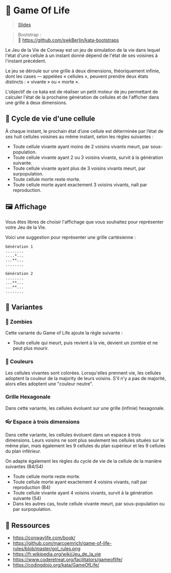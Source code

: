 # 🏁 Game Of Life

> [Slides](slides.md)

> Bootstrap : <br>
> 🔗 https://github.com/swkBerlin/kata-bootstraps


Le Jeu de la Vie de Conway est un jeu de simulation de la vie dans lequel l'état d'une cellule à un instant 
donné dépend de l'état de ses voisines à l'instant précédent.

Le jeu se déroule sur une grille à deux dimensions, théoriquement infinie, dont les cases — appelées « cellules »,
peuvent prendre deux états distincts : « vivante » ou « morte ».

L'objectif de ce kata est de réaliser un petit moteur de jeu permettant de calculer l'état de la prochaine
génération de cellules et de l'afficher dans une grille à deux dimensions.

## 🌱 Cycle de vie d'une cellule

À chaque instant, le prochain état d’une cellule est déterminée par l’état de ses huit cellules voisines au même instant, 
selon les règles suivantes :

- Toute cellule vivante ayant moins de 2 voisins vivants meurt, par sous-population.
- Toute cellule vivante ayant 2 ou 3 voisins vivants, survit à la génération suivante.
- Toute cellule vivante ayant plus de 3 voisins vivants meurt, par surpopulation.
- Toute cellule morte reste morte.
- Toute cellule morte ayant exactement 3 voisins vivants, naît par reproduction.

## 🖼️ Affichage

Vous êtes libres de choisir l'affichage que vous souhaitez pour représenter votre Jeu de la Vie.

Voici une suggestion pour représenter une grille cartésienne : 

```
Génération 1
........
....*...
...**...
........
```
```
Génération 2
........
...**...
...**...
........
```

## 🔀 Variantes

### 🧟 Zombies

Cette variante du Game of Life ajoute la règle suivante :

- Toute cellule qui meurt, puis revient à la vie, devient un zombie et ne peut plus mourir.

### 🎨 Couleurs

Les cellules vivantes sont colorées.
Lorsqu'elles prennent vie, les cellules adoptent la couleur de la majority de leurs voisins.
S'il n'y a pas de majorité, alors elles adoptent une "couleur neutre".

### Grille Hexagonale

Dans cette variante, les cellules évoluent sur une grille (infinie) hexagonale.

### 👓 Espace à trois dimensions

Dans cette variante, les cellules évoluent dans un espace à trois dimensions.
Leurs voisins ne sont plus seulement les cellules situées sur le même plan, 
mais également les 9 cellules du plan supérieur et les 9 cellules du plan inférieur.

On adapte également les règles du cycle de vie de la cellule de la manière suivantes (B4/S4)

- Toute cellule morte reste morte.
- Toute cellule morte ayant exactement 4 voisins vivants, naît par reproduction (B4)
- Toute cellule vivante ayant 4 voisins vivants, survit à la génération suivante (S4)
- Dans les autres cas, toute cellule vivante meurt, par sous-population ou par surpopulation.

<!--
### 🌱 Breeders and Seeders

Dans sa version originale, 
-->
## 🔗 Ressources

* https://conwaylife.com/book/
* https://github.com/marcoemrich/game-of-life-rules/blob/master/gol_rules.png
* https://fr.wikipedia.org/wiki/Jeu_de_la_vie
* https://www.coderetreat.org/facilitators/gameoflife/
* https://codingdojo.org/kata/GameOfLife/
